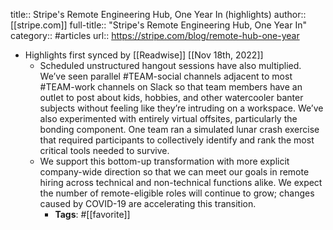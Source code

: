 title:: Stripe's Remote Engineering Hub, One Year In (highlights)
author:: [[stripe.com]]
full-title:: "Stripe's Remote Engineering Hub, One Year In"
category:: #articles
url:: https://stripe.com/blog/remote-hub-one-year

- Highlights first synced by [[Readwise]] [[Nov 18th, 2022]]
	- Scheduled unstructured hangout sessions have also multiplied. We’ve seen parallel #TEAM-social channels adjacent to most #TEAM-work channels on Slack so that team members have an outlet to post about kids, hobbies, and other watercooler banter subjects without feeling like they’re intruding on a workspace. We’ve also experimented with entirely virtual offsites, particularly the bonding component. One team ran a simulated lunar crash exercise that required participants to collectively identify and rank the most critical tools needed to survive.
	- We support this bottom-up transformation with more explicit company-wide direction so that we can meet our goals in remote hiring across technical and non-technical functions alike. We expect the number of remote-eligible roles will continue to grow; changes caused by COVID-19 are accelerating this transition.
		- **Tags**: #[[favorite]]